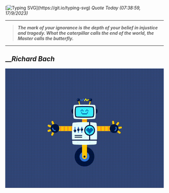 [![Typing SVG](https://readme-typing-svg.herokuapp.com?font=Press+Start+2P&color=C2F784&size=35&width=900&height=100&lines=Hello+World%2C+I'm+Hung+!)](https://git.io/typing-svg) 
_Quote Today (07:38:59, 17/9/2023)_
___
>**_The mark of your ignorance is the depth of your belief in injustice and tragedy. What the caterpillar calls the end of the world, the Master calls the butterfly._**
___

## __**_Richard Bach_**

![RobotDance](src/assets/images/robot-dancing-dribble.gif?style=center)
